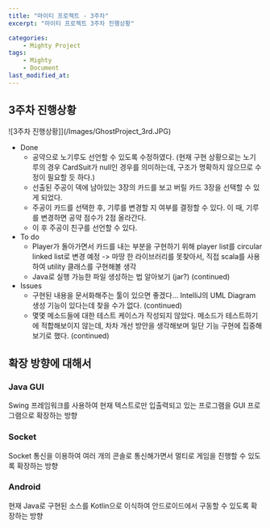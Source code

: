 ```yaml
---
title: "마이티 프로젝트 - 3주차"
excerpt: "마이티 프로젝트 3주차 진행상황"

categories:
    - Mighty Project
tags:
    - Mighty
    - Document
last_modified_at:
---
```



## 3주차 진행상황
![3주차 진행상황]](/Images/GhostProject_3rd.JPG)
- Done
    - 공약으로 노기루도 선언할 수 있도록 수정하였다. (현재 구현 상황으로는 노기루의 경우 CardSuit가 null인 경우를 의미하는데, 구조가 명확하지 않으므로 수정이 필요할 듯 하다.)
    - 선출된 주공이 덱에 남아있는 3장의 카드를 보고 버릴 카드 3장을 선택할 수 있게 되었다.
    - 주공이 카드를 선택한 후, 기루를 변경할 지 여부를 결정할 수 있다. 이 때, 기루를 변경하면 공약 점수가 2점 올라간다.
    - 이 후 주공이 친구를 선언할 수 있다.    
- To do
    - Player가 돌아가면서 카드를 내는 부분을 구현하기 위해 player list를 circular linked list로 변경 예정 -> 마땅 한 라이브러리를 못찾아서, 직접 scala를 사용하여 utility 클래스를 구현해볼 생각
    - Java로 실행 가능한 파일 생성하는 법 알아보기 (jar?) (continued)
- Issues
    - 구현된 내용을 문서화해주는 툴이 있으면 좋겠다… IntelliJ의 UML Diagram 생성 기능이 있다는데 찾을 수가 없다. (continued)
    - 몇몇 메소드들에 대한 테스트 케이스가 작성되지 않았다. 메소드가 테스트하기에 적합해보이지 않는데, 차차 개선 방안을 생각해보며 일단 기능 구현에 집중해보기로 했다. (continued)


## 확장 방향에 대해서

### Java GUI
Swing 프레임워크를 사용하여 현재 텍스트로만 입출력되고 있는 프로그램을 GUI 프로그램으로 확장하는 방향

### Socket
Socket 통신을 이용하여 여러 개의 콘솔로 통신해가면서 멀티로 게임을 진행할 수 있도록 확장하는 방향

### Android
현재 Java로 구현된 소스를 Kotlin으로 이식하여 안드로이드에서 구동할 수 있도록 확장하는 방향